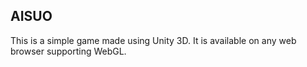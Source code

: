 ## AISUO

This is a simple game made using Unity 3D. It is available on any web browser supporting WebGL.
